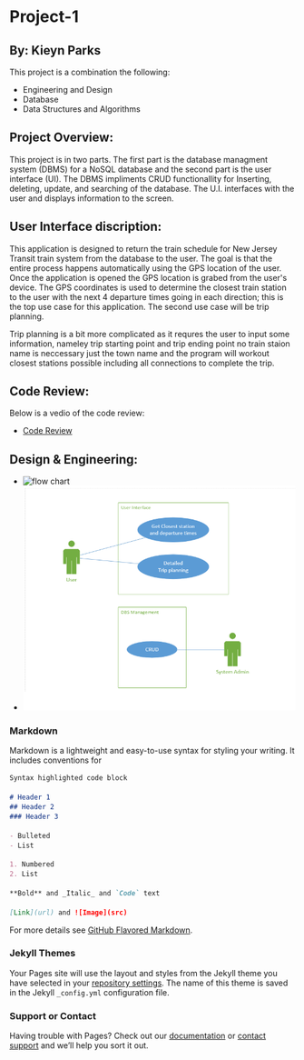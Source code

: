 # Project-1
## By: Kieyn Parks

This project is a combination the following:
- Engineering and Design
- Database
- Data Structures and Algorithms 

## Project Overview:

This project is in two parts. The first part is the database managment system (DBMS) for a NoSQL database and the second part is the user interface (UI). The DBMS impliments CRUD functionallity for Inserting, deleting, update, and searching of the database. The U.I. interfaces with the user and displays information to the screen.

## User Interface discription:

This application is designed to return the train schedule for New Jersey Transit train system from the database to the user. The goal is that the entire process happens automatically using the GPS location of the user. Once the application is opened the GPS location is grabed from the user's device. The GPS coordinates is used to determine the closest train station to the user with the next 4 departure times going in each direction; this is the top use case for this application. The second use case will be trip planning.

Trip planning is a bit more complicated as it requres the user to input some information, nameley trip starting point and trip ending point no train staion name is neccessary just the town name and the program will workout closest stations possible including all connections to complete the trip.

## Code Review:
Below is a vedio of the code review:

- [Code Review](https://www.youtube.com/embed/S5SBJUDnSNw)


## Design & Engineering:

- ![flow chart]()
- ![use case diagram](use_case.png)


### Markdown

Markdown is a lightweight and easy-to-use syntax for styling your writing. It includes conventions for

```markdown
Syntax highlighted code block

# Header 1
## Header 2
### Header 3

- Bulleted
- List

1. Numbered
2. List

**Bold** and _Italic_ and `Code` text

[Link](url) and ![Image](src)
```

For more details see [GitHub Flavored Markdown](https://guides.github.com/features/mastering-markdown/).

### Jekyll Themes

Your Pages site will use the layout and styles from the Jekyll theme you have selected in your [repository settings](https://github.com/CodeSenpii/CodeSenpii.github.io/settings). The name of this theme is saved in the Jekyll `_config.yml` configuration file.

### Support or Contact

Having trouble with Pages? Check out our [documentation](https://help.github.com/categories/github-pages-basics/) or [contact support](https://github.com/contact) and we’ll help you sort it out.
